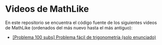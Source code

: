 # Videos de MathLike

En este repositorio se encuentra el código fuente de los siguientes videos de MathLike (ordenados del más nuevo hasta el más antiguo):

* [[Problema 100 subs] Problema fácil de trigonometría (solo enunciado)](https://www.youtube.com/watch?v=fXnkTQC6qSw)
